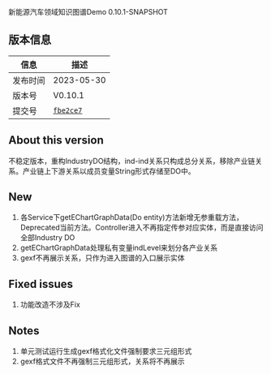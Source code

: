 新能源汽车领域知识图谱Demo 0.10.1-SNAPSHOT

## 版本信息

| **信息** | **描述**                                             |
| -------- | ---------------------------------------------------- |
| 发布时间 | 2023-05-30                                           |
| 版本号   | V0.10.1                                              |
| 提交号   | [`fbe2ce7`](fbe2ce74fbc41a9e6010d67ee6076c6831b7a99b) |

## About this version

不稳定版本，重构IndustryDO结构，ind-ind关系只构成总分关系，移除产业链关系。产业链上下游关系以成员变量String形式存储至DO中。

## New

1. 各Service下getEChartGraphData(Do entity)方法新增无参重载方法，Deprecated当前方法。Controller进入不再指定传参对应实体，而是直接访问全部Industry DO
2. getEChartGraphData处理私有变量indLevel来划分各产业关系
3. gexf不再展示关系，只作为进入图谱的入口展示实体

## Fixed issues

1. 功能改造不涉及Fix

## Notes

1. 单元测试运行生成gexf格式化文件强制要求三元组形式
1. gexf格式文件不再强制三元组形式，关系将不再展示

